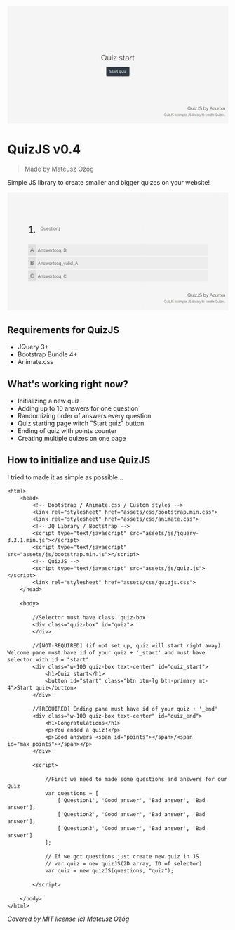 ![Preview Main](https://raw.githubusercontent.com/Azurixa/QuizJS/master/preview2.png)

# QuizJS v0.4
> Made by Mateusz Ożóg

Simple JS library to create smaller and bigger quizes on your website!

![Preview Question](https://raw.githubusercontent.com/Azurixa/QuizJS/master/preview.png)

## Requirements for QuizJS
- JQuery 3+
- Bootstrap Bundle 4+
- Animate.css

## What's working right now?
- Initializing a new quiz
- Adding up to 10 answers for one question
- Randomizing order of answers every question
- Quiz starting page witch "Start quiz" button
- Ending of quiz with points counter
- Creating multiple quizes on one page

## How to initialize and use QuizJS

I tried to made it as simple as possible...

```
<html>
    <head>
        <!-- Bootstrap / Animate.css / Custom styles -->
        <link rel="stylesheet" href="assets/css/bootstrap.min.css">
        <link rel="stylesheet" href="assets/css/animate.css">
        <!-- JQ Library / Bootstrap -->
        <script type="text/javascript" src="assets/js/jquery-3.3.1.min.js"></script>
        <script type="text/javascript" src="assets/js/bootstrap.min.js"></script>
        <!-- QuizJS -->
        <script type="text/javascript" src="assets/js/quiz.js"></script>
        <link rel="stylesheet" href="assets/css/quizjs.css">
    </head>

    <body>

        //Selector must have class 'quiz-box'
        <div class="quiz-box" id="quiz">
        </div>

        //[NOT-REQUIRED] (if not set up, quiz will start right away) Welcome pane must have id of your quiz + '_start' and must have selector with id = "start"
        <div class="w-100 quiz-box text-center" id="quiz_start">
            <h1>Quiz start</h1>
            <button id="start" class="btn btn-lg btn-primary mt-4">Start quiz</button>
        </div>

        //[REQUIRED] Ending pane must have id of your quiz + '_end'
        <div class="w-100 quiz-box text-center" id="quiz_end">
            <h1>Congratulations</h1>
            <p>You ended a quiz!</p>
            <p>Good answers <span id="points"></span>/<span id="max_points"></span></p>
        </div>

        <script>

            //First we need to made some questions and answers for our Quiz
            var questions = [
                ['Question1', 'Good answer', 'Bad answer', 'Bad answer'],
                ['Question2', 'Good answer', 'Bad answer', 'Bad answer'],
                ['Question3', 'Good answer', 'Bad answer', 'Bad answer']
            ];

            // If we got questions just create new quiz in JS
            // var quiz = new quizJS(2D array, ID of selector)
            var quiz = new quizJS(questions, "quiz");

        </script>

    </body>
</html>
```

*Covered by MIT license (c) Mateusz Ożóg*
